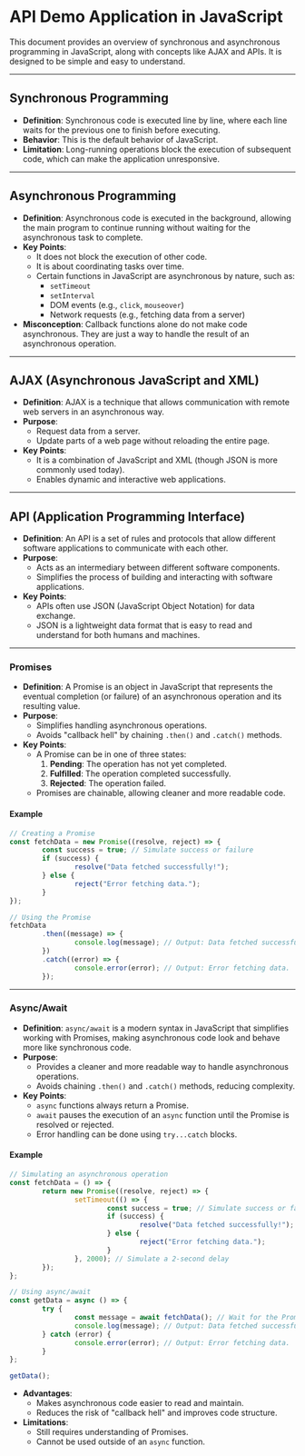 # API Demo Application in JavaScript

This document provides an overview of synchronous and asynchronous programming in JavaScript, along with concepts like AJAX and APIs. It is designed to be simple and easy to understand.

---

## Synchronous Programming

- **Definition**: Synchronous code is executed line by line, where each line waits for the previous one to finish before executing.
- **Behavior**: This is the default behavior of JavaScript.
- **Limitation**: Long-running operations block the execution of subsequent code, which can make the application unresponsive.

---

## Asynchronous Programming

- **Definition**: Asynchronous code is executed in the background, allowing the main program to continue running without waiting for the asynchronous task to complete.
- **Key Points**:
    - It does not block the execution of other code.
    - It is about coordinating tasks over time.
    - Certain functions in JavaScript are asynchronous by nature, such as:
        - `setTimeout`
        - `setInterval`
        - DOM events (e.g., `click`, `mouseover`)
        - Network requests (e.g., fetching data from a server)
- **Misconception**: Callback functions alone do not make code asynchronous. They are just a way to handle the result of an asynchronous operation.

---

## AJAX (Asynchronous JavaScript and XML)

- **Definition**: AJAX is a technique that allows communication with remote web servers in an asynchronous way.
- **Purpose**:
    - Request data from a server.
    - Update parts of a web page without reloading the entire page.
- **Key Points**:
    - It is a combination of JavaScript and XML (though JSON is more commonly used today).
    - Enables dynamic and interactive web applications.

---

## API (Application Programming Interface)

- **Definition**: An API is a set of rules and protocols that allow different software applications to communicate with each other.
- **Purpose**:
    - Acts as an intermediary between different software components.
    - Simplifies the process of building and interacting with software applications.
- **Key Points**:
    - APIs often use JSON (JavaScript Object Notation) for data exchange.
    - JSON is a lightweight data format that is easy to read and understand for both humans and machines.

---

### Promises

- **Definition**: A Promise is an object in JavaScript that represents the eventual completion (or failure) of an asynchronous operation and its resulting value.
- **Purpose**:
    - Simplifies handling asynchronous operations.
    - Avoids "callback hell" by chaining `.then()` and `.catch()` methods.
- **Key Points**:
    - A Promise can be in one of three states:
        1. **Pending**: The operation has not yet completed.
        2. **Fulfilled**: The operation completed successfully.
        3. **Rejected**: The operation failed.
    - Promises are chainable, allowing cleaner and more readable code.

#### Example

```javascript
// Creating a Promise
const fetchData = new Promise((resolve, reject) => {
        const success = true; // Simulate success or failure
        if (success) {
                resolve("Data fetched successfully!");
        } else {
                reject("Error fetching data.");
        }
});

// Using the Promise
fetchData
        .then((message) => {
                console.log(message); // Output: Data fetched successfully!
        })
        .catch((error) => {
                console.error(error); // Output: Error fetching data.
        });
```

---

### Async/Await

- **Definition**: `async/await` is a modern syntax in JavaScript that simplifies working with Promises, making asynchronous code look and behave more like synchronous code.
- **Purpose**:
    - Provides a cleaner and more readable way to handle asynchronous operations.
    - Avoids chaining `.then()` and `.catch()` methods, reducing complexity.
- **Key Points**:
    - `async` functions always return a Promise.
    - `await` pauses the execution of an `async` function until the Promise is resolved or rejected.
    - Error handling can be done using `try...catch` blocks.

#### Example

```javascript
// Simulating an asynchronous operation
const fetchData = () => {
        return new Promise((resolve, reject) => {
                setTimeout(() => {
                        const success = true; // Simulate success or failure
                        if (success) {
                                resolve("Data fetched successfully!");
                        } else {
                                reject("Error fetching data.");
                        }
                }, 2000); // Simulate a 2-second delay
        });
};

// Using async/await
const getData = async () => {
        try {
                const message = await fetchData(); // Wait for the Promise to resolve
                console.log(message); // Output: Data fetched successfully!
        } catch (error) {
                console.error(error); // Output: Error fetching data.
        }
};

getData();
```

- **Advantages**:
    - Makes asynchronous code easier to read and maintain.
    - Reduces the risk of "callback hell" and improves code structure.
- **Limitations**:
    - Still requires understanding of Promises.
    - Cannot be used outside of an `async` function.